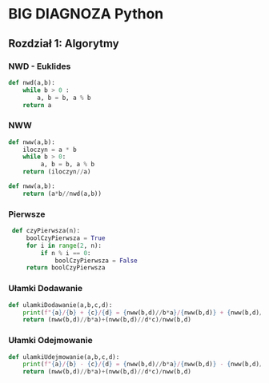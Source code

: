 # BIG DIAGNOZA Python
## Rozdział 1: Algorytmy

### NWD - Euklides
```python
def nwd(a,b):
    while b > 0 :
        a, b = b, a % b
    return a
```
### NWW
```python
def nww(a,b):    
    iloczyn = a * b
    while b > 0:
         a, b = b, a % b
    return (iloczyn//a)
```
```python
def nww(a,b):    
    return (a*b//nwd(a,b))
```
### Pierwsze
```python
 def czyPierwsza(n):
     boolCzyPierwsza = True
     for i in range(2, n):
         if n % i == 0:
             boolCzyPierwsza = False
     return boolCzyPierwsza
```
### Ułamki Dodawanie
```python
def ulamkiDodawanie(a,b,c,d):
    print(f"{a}/{b} + {c}/{d} = {nww(b,d)//b*a}/{nww(b,d)} + {nww(b,d)//d*c}/{nww(b,d)} = {(nww(b,d)//b*a)+(nww(b,d)//d*c)/{nww(b,d)} }")
    return (nww(b,d)//b*a)+(nww(b,d)//d*c)/nww(b,d)
```
### Ułamki Odejmowanie
```python
def ulamkiUdejmowanie(a,b,c,d):
    print(f"{a}/{b} - {c}/{d} = {nww(b,d)//b*a}/{nww(b,d)} - {nww(b,d)//d*c}/{nww(b,d)} = {(nww(b,d)//b*a)-(nww(b,d)//d*c)/{nww(b,d)} }")
    return (nww(b,d)//b*a)+(nww(b,d)//d*c)/nww(b,d)
```
